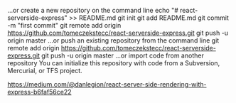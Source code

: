 …or create a new repository on the command line
echo "# react-serverside-express" >> README.md
git init
git add README.md
git commit -m "first commit"
git remote add origin https://github.com/tomeczekstecc/react-serverside-express.git
git push -u origin master
…or push an existing repository from the command line
git remote add origin https://github.com/tomeczekstecc/react-serverside-express.git
git push -u origin master
…or import code from another repository
You can initialize this repository with code from a Subversion, Mercurial, or TFS project.

https://medium.com/@danlegion/react-server-side-rendering-with-express-b6faf56ce22
